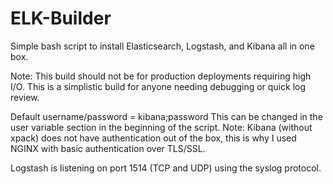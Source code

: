 # ELK-Builder
Simple bash script to install Elasticsearch, Logstash, and Kibana all in one box.

Note: This build should not be for production deployments requiring high I/O. This is a simplistic build for anyone needing debugging or quick log review.

Default username/password = kibana;password
This can be changed in the user variable section in the beginning of the script.
Note: Kibana (without xpack) does not have authentication out of the box, this is why I used NGINX with basic authentication over TLS/SSL.

Logstash is listening on port 1514 (TCP and UDP) using the syslog protocol.